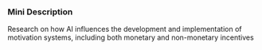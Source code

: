 ### Mini Description

Research on how AI influences the development and implementation of motivation systems, including both monetary and non-monetary incentives

